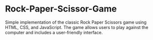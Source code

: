 # Rock-Paper-Scissor-Game
Simple implementation of the classic Rock Paper Scissors game using HTML, CSS, and JavaScript. The game allows users to play against the computer and includes a user-friendly interface.
